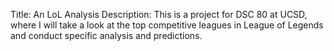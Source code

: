 Title: An LoL Analysis
Description: This is a project for DSC 80 at UCSD, where I will take a look at the top competitive leagues in League of Legends and conduct specific analysis and predictions.
